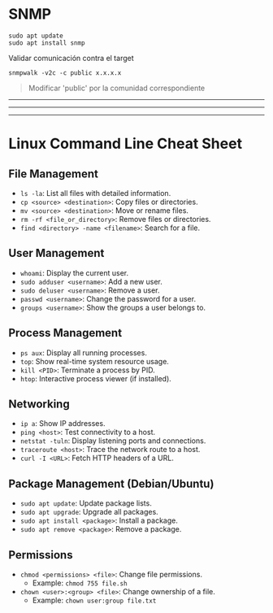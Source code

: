 # SNMP
```
sudo apt update
sudo apt install snmp
```
Validar comunicación contra el target
```
snmpwalk -v2c -c public x.x.x.x
```
> Modificar 'public' por la comunidad correspondiente
---
---
---
# Linux Command Line Cheat Sheet

## File Management
- `ls -la`: List all files with detailed information.
- `cp <source> <destination>`: Copy files or directories.
- `mv <source> <destination>`: Move or rename files.
- `rm -rf <file_or_directory>`: Remove files or directories.
- `find <directory> -name <filename>`: Search for a file.

## User Management
- `whoami`: Display the current user.
- `sudo adduser <username>`: Add a new user.
- `sudo deluser <username>`: Remove a user.
- `passwd <username>`: Change the password for a user.
- `groups <username>`: Show the groups a user belongs to.

## Process Management
- `ps aux`: Display all running processes.
- `top`: Show real-time system resource usage.
- `kill <PID>`: Terminate a process by PID.
- `htop`: Interactive process viewer (if installed).

## Networking
- `ip a`: Show IP addresses.
- `ping <host>`: Test connectivity to a host.
- `netstat -tuln`: Display listening ports and connections.
- `traceroute <host>`: Trace the network route to a host.
- `curl -I <URL>`: Fetch HTTP headers of a URL.

## Package Management (Debian/Ubuntu)
- `sudo apt update`: Update package lists.
- `sudo apt upgrade`: Upgrade all packages.
- `sudo apt install <package>`: Install a package.
- `sudo apt remove <package>`: Remove a package.

## Permissions
- `chmod <permissions> <file>`: Change file permissions.
  - Example: `chmod 755 file.sh`
- `chown <user>:<group> <file>`: Change ownership of a file.
  - Example: `chown user:group file.txt`
